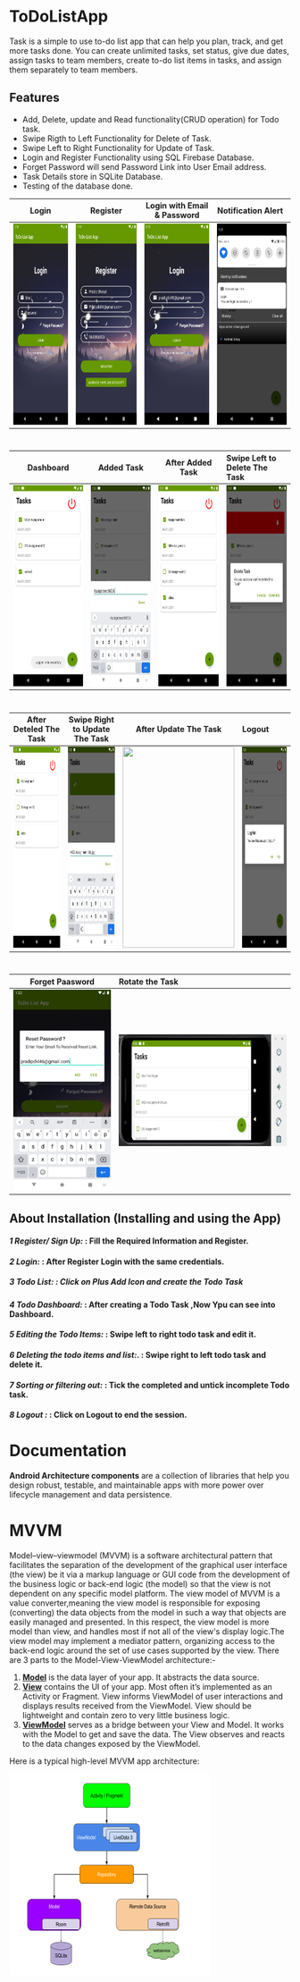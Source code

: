 # ToDoListApp
Task is a simple to use to-do list app that can help you plan, track, and get more tasks done. You can create unlimited tasks, set status, give due dates, assign tasks to team members, create to-do list items in tasks, and assign them separately to team members.

## Features
- Add, Delete, update and Read functionality(CRUD operation) for Todo task.
- Swipe Rigth to Left Functionality for Delete of Task.
- Swipe Left to Right Functionality for Update of Task.
- Login and Register Functionality using SQL Firebase Database.
- Forget Password will send Password Link into User Email address.
- Task Details store in SQLite Database.
- Testing of the database done.

Login          |  Register                      | Login with Email & Password              |  Notification Alert
:----------------------------:|:--------------------------------------:|:----------------------:|:-----------------
<img src="TodoImage/1st.png" width="200" height="360">  |  <img src = "TodoImage/2nd.png" width="200" height="360">        |  <img src = "TodoImage/3rd.png" width="200" height="360">  | <img src = "TodoImage/4th.png" width="200" height="360">
#
Dashboard          |  Added Task                   | After Added Task              |  Swipe Left to Delete The Task 
:----------------------------:|:--------------------------------------:|:----------------------:|:-----------------
 <img src = "TodoImage/5th.png" width="200" height="360"> |   <img src = "TodoImage/6th.png" width="200" height="360">        | <img src = "TodoImage/7th.png" width="200" height="360">   | <img src = "TodoImage/8th.png" width="200" height="360">
 #
 After Deteled The Task          |  Swipe Right to Update The Task                   | After Update The Task              |  Logout
:----------------------------:|:--------------------------------------:|:----------------------:|:-----------------
 <img src = "TodoImage/9th.png" width="200" height="360"> |   <img src = "TodoImage/10th.png" width="200" height="360">        | <img src = "TodoImage/afterupdate.png.png" width="200" height="360">   | <img src = "TodoImage/11th.png" width="200" height="360">
 
#
 Forget Paasword          |  Rotate the Task 
:----------------------------:|:--------------------------------------
 <img src = "TodoImage/12th.png" width="200" height="360"> |   <img src = "TodoImage/RotateInterface.png" width="360" height="200">
 
 ## About Installation (Installing and using the App)
#### ***1 Register/ Sign Up:*** : Fill the Required Information and Register.
#### ***2 Login:*** : After Register Login with the same credentials.
##### ***3 Todo List:*** : Click on Plus Add Icon and create the Todo Task
#### ***4 Todo Dashboard:***  : After creating a Todo Task ,Now Ypu can see into Dashboard.
#### ***5 Editing the Todo Items:*** : Swipe left to right todo task and edit it.
#### ***6 Deleting the todo items and list:***. : Swipe right to left todo task and delete it.
#### ***7 Sorting or filtering out:*** : Tick the completed and untick incomplete Todo task.
#### ***8 Logout :*** : Click on Logout to end the session.

# Documentation

<b>Android Architecture components</b> are a collection of libraries that help you design robust, testable, and maintainable apps with more power over lifecycle management and data persistence.

# MVVM
Model–view–viewmodel (MVVM) is a software architectural pattern that facilitates the separation of the development of the graphical user interface (the view) be it via a markup language or GUI code from the development of the business logic or back-end logic (the model) so that the view is not dependent on any specific model platform. The view model of MVVM is a value converter,meaning the view model is responsible for exposing (converting) the data objects from the model in such a way that objects are easily managed and presented. In this respect, the view model is more model than view, and handles most if not all of the view's display logic.The view model may implement a mediator pattern, organizing access to the back-end logic around the set of use cases supported by the view.
There are 3 parts to the Model-View-ViewModel architecture:-

   1. <b><u>Model</u></b> is the data layer of your app. It abstracts the data source.
   2. <b><u>View</u></b> contains the UI of your app. Most often it’s implemented as an Activity or Fragment. View informs ViewModel of user interactions and displays results received from the ViewModel. View should be lightweight and contain zero to very little business logic.
   3. <b><u>ViewModel</u></b> serves as a bridge between your View and Model. It works with the Model to get and save the data. The View observes and reacts to the data changes exposed by the ViewModel.

Here is a typical high-level MVVM app architecture:

<img src="TodoImage/MVVM.png" width="360" height="360">
 
